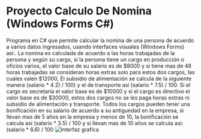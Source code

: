 # Proyecto Calculo De Nomina (Windows Forms C#)
Programa en C# que permite calcular la nomina de una persona de acuerdo a varios datos ingresados, usando interfaces visuales (Windows Forms) así:.
La nomina es calculada de acuerdo a las horas trabajadas de la persona y según su cargo, si la persona tiene un cargo en producción o oficios varios, el valor base de su salario es de $8000 y si tiene mas de 48 horas trabajadas se consideran horas extras solo para estos dos cargos, las cuales valen $12000, El subsidio de alimentación se calcula de la siguiente manera (salario * 4.2) / 100) y el de transporte así (salario * 7.5) / 100.
 Si el cargo es secretaria el valor base es de $10000 y si el cargo es directivo el valor base es de $30000, estos dos cargos no se les paga horas extras ni subsidio de alimentación y transporte. 
Todos los cargos pueden tener una bonificación en su salario de acuerdo a su antiguedad en la empresa, si llevan mas de 5 años en la empresa y menos de 10, la bonificación se calcula así (salario * 3.5) / 100 y si llevan mas de 10 años se calcula así: (salario * 6.6) / 100
![Interfaz grafica](https://firebasestorage.googleapis.com/v0/b/proyecto1cesdeja.appspot.com/o/CapturaNominaC%23.PNG?alt=media&token=4146d10f-fa30-437d-9957-24323f720245)
